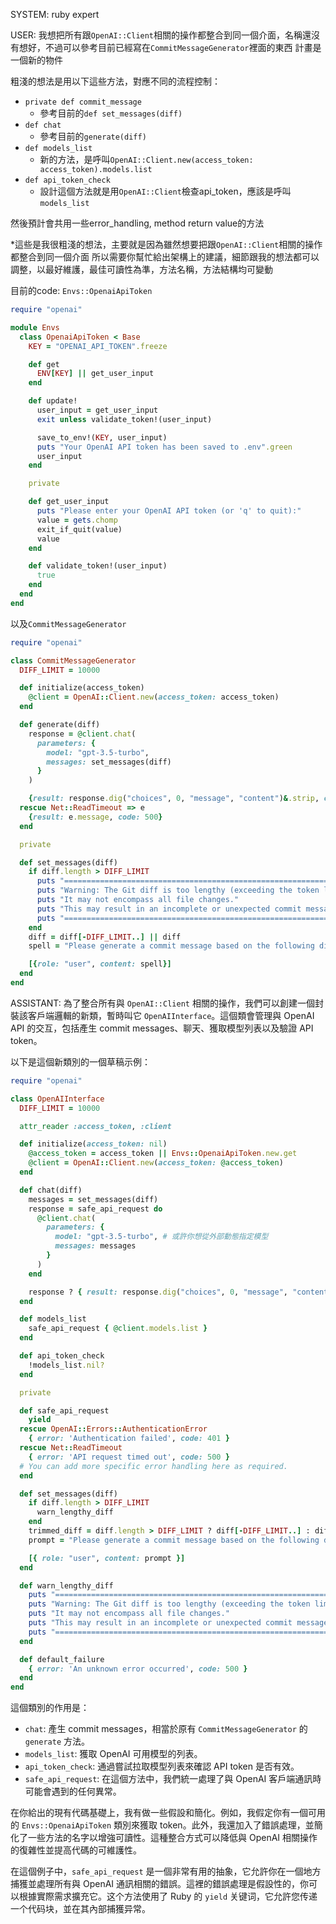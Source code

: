 SYSTEM:
ruby expert

USER:
我想把所有跟`OpenAI::Client`相關的操作都整合到同一個介面，名稱還沒有想好，不過可以參考目前已經寫在`CommitMessageGenerator`裡面的東西
計畫是一個新的物件

粗淺的想法是用以下這些方法，對應不同的流程控制：
- `private def commit_message`
  - 參考目前的`def set_messages(diff)`
- `def chat`
  - 參考目前的`generate(diff)`
- `def models_list`
  - 新的方法，是呼叫`OpenAI::Client.new(access_token: access_token).models.list`
- `def api_token_check`
  - 設計這個方法就是用`OpenAI::Client`檢查api_token，應該是呼叫`models_list`

然後預計會共用一些error_handling, method return value的方法

*這些是我很粗淺的想法，主要就是因為雖然想要把跟`OpenAI::Client`相關的操作都整合到同一個介面
所以需要你幫忙給出架構上的建議，細節跟我的想法都可以調整，以最好維護，最佳可讀性為準，方法名稱，方法結構均可變動

目前的code:
`Envs::OpenaiApiToken`
```ruby
require "openai"

module Envs
  class OpenaiApiToken < Base
    KEY = "OPENAI_API_TOKEN".freeze

    def get
      ENV[KEY] || get_user_input
    end

    def update!
      user_input = get_user_input
      exit unless validate_token!(user_input)

      save_to_env!(KEY, user_input)
      puts "Your OpenAI API token has been saved to .env".green
      user_input
    end

    private

    def get_user_input
      puts "Please enter your OpenAI API token (or 'q' to quit):"
      value = gets.chomp
      exit_if_quit(value)
      value
    end

    def validate_token!(user_input)
      true
    end
  end
end
```
以及`CommitMessageGenerator`
```ruby
require "openai"

class CommitMessageGenerator
  DIFF_LIMIT = 10000

  def initialize(access_token)
    @client = OpenAI::Client.new(access_token: access_token)
  end

  def generate(diff)
    response = @client.chat(
      parameters: {
        model: "gpt-3.5-turbo",
        messages: set_messages(diff)
      }
    )

    {result: response.dig("choices", 0, "message", "content")&.strip, code: response.code}
  rescue Net::ReadTimeout => e
    {result: e.message, code: 500}
  end

  private

  def set_messages(diff)
    if diff.length > DIFF_LIMIT
      puts "================================================================="
      puts "Warning: The Git diff is too lengthy (exceeding the token limit).".yellow
      puts "It may not encompass all file changes."
      puts "This may result in an incomplete or unexpected commit message."
      puts "================================================================="
    end
    diff = diff[-DIFF_LIMIT..] || diff
    spell = "Please generate a commit message based on the following diff in one sentance and less than 80 letters: \n#{diff}"

    [{role: "user", content: spell}]
  end
end
```

ASSISTANT:
為了整合所有與 `OpenAI::Client` 相關的操作，我們可以創建一個封裝該客戶端邏輯的新類，暫時叫它 `OpenAIInterface`。這個類會管理與 OpenAI API 的交互，包括產生 commit messages、聊天、獲取模型列表以及驗證 API token。

以下是這個新類別的一個草稿示例：

```ruby
require "openai"

class OpenAIInterface
  DIFF_LIMIT = 10000

  attr_reader :access_token, :client

  def initialize(access_token: nil)
    @access_token = access_token || Envs::OpenaiApiToken.new.get
    @client = OpenAI::Client.new(access_token: @access_token)
  end

  def chat(diff)
    messages = set_messages(diff)
    response = safe_api_request do
      @client.chat(
        parameters: {
          model: "gpt-3.5-turbo", # 或許你想從外部動態指定模型
          messages: messages
        }
      )
    end

    response ? { result: response.dig("choices", 0, "message", "content")&.strip, code: response.code } : default_failure
  end

  def models_list
    safe_api_request { @client.models.list }
  end

  def api_token_check
    !models_list.nil?
  end

  private

  def safe_api_request
    yield
  rescue OpenAI::Errors::AuthenticationError
    { error: 'Authentication failed', code: 401 }
  rescue Net::ReadTimeout
    { error: 'API request timed out', code: 500 }
  # You can add more specific error handling here as required.
  end

  def set_messages(diff)
    if diff.length > DIFF_LIMIT
      warn_lengthy_diff
    end
    trimmed_diff = diff.length > DIFF_LIMIT ? diff[-DIFF_LIMIT..] : diff
    prompt = "Please generate a commit message based on the following diff in one sentence and less than 80 letters: \n#{trimmed_diff}"

    [{ role: "user", content: prompt }]
  end

  def warn_lengthy_diff
    puts "================================================================="
    puts "Warning: The Git diff is too lengthy (exceeding the token limit).".yellow
    puts "It may not encompass all file changes."
    puts "This may result in an incomplete or unexpected commit message."
    puts "================================================================="
  end

  def default_failure
    { error: 'An unknown error occurred', code: 500 }
  end
end
```

這個類別的作用是：

- `chat`: 產生 commit messages，相當於原有 `CommitMessageGenerator` 的 `generate` 方法。
- `models_list`: 獲取 OpenAI 可用模型的列表。
- `api_token_check`: 通過嘗試拉取模型列表來確認 API token 是否有效。
- `safe_api_request`: 在這個方法中，我們統一處理了與 OpenAI 客戶端通訊時可能會遇到的任何異常。

在你給出的現有代碼基礎上，我有做一些假設和簡化。例如，我假定你有一個可用的 `Envs::OpenaiApiToken` 類別來獲取 token。此外，我還加入了錯誤處理，並簡化了一些方法的名字以增強可讀性。這種整合方式可以降低與 OpenAI 相關操作的復雜性並提高代碼的可維護性。

在這個例子中，`safe_api_request` 是一個非常有用的抽象，它允許你在一個地方捕獲並處理所有與 OpenAI 通訊相關的錯誤。這裡的錯誤處理是假設性的，你可以根據實際需求擴充它。这个方法使用了 Ruby 的 `yield` 关键词，它允許您传递一个代码块，並在其內部捕獲异常。
